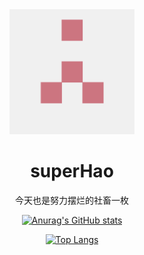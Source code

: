 <div align="center">
<img height="200px"; width="200px"; border-radius="50px 50px 0 0"; src="images/img.png" alt=""/>
<h1>superHao</h1>
<p>今天也是努力摆烂的社畜一枚</p>
</div>
<div align="center">

[![Anurag's GitHub stats](https://github-readme-stats.vercel.app/api?username=superHao2000)](https://github.com/anuraghazra/github-readme-stats)

[![Top Langs](https://github-readme-stats.vercel.app/api/top-langs/?username=anuraghazra)](https://github.com/anuraghazra/github-readme-stats)

</div>

